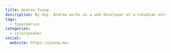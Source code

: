 ```yaml
---
title: Andrew Young
description: By day, Andrew works as a web developer at a Canadian university. By night, he delves into coding and innovation, leading to the creation of civic tech initiatives such as vaccinehunters.ca and wwater.ca, which aim to assist and benefit Canadians.
tags:
  - type/person
categories:
  - role/speaker
social:
  website: https://young.me/
---
```

